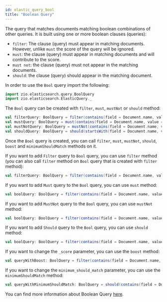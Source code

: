 ```yaml
---
id: elastic_query_bool
title: "Boolean Query"
---
```


The query that matches documents matching boolean combinations of other queries. It is built using one or more boolean clauses (queries):
- `filter`: The clause (query) must appear in matching documents. However, unlike `must` the score of the query will be ignored.
- `must`: the clause (query) must appear in matching documents and will contribute to the score.
- `must not`: the clause (query) must not appear in the matching documents.
- `should`: the clause (query) should appear in the matching document.

In order to use the `Bool` query import the following:
```scala
import zio.elasticsearch.query.BoolQuery
import zio.elasticsearch.ElasticQuery._
```

The `Bool` query can be created with `filter`, `must`, `mustNot` or `should` method:
```scala
val filterQuery: BoolQuery = filter(contains(field = Document.name, value = "a"), startsWith(field = Document.id, value = "b"))
val mustQuery: BoolQuery = must(contains(field = Document.name, value = "a"), startsWith(field = Document.id, value = "b"))
val mustNotQuery: BoolQuery = mustNot(contains(field = Document.name, value = "a"))
val shouldQuery: BoolQuery = should(startsWith(field = Document.name, value = "a"))
```

Once the `Bool` query is created, you can call `filter`, `must`, `mustNot`, `should`, `boost` and `minimumShouldMatch` methods on it.

If you want to add `Filter` query to `Bool` query, you can use `filter` method (you can also call `filter` method on `Bool` query that is created with `filter` method):
```scala
val filterQuery: BoolQuery = filter(contains(field = Document.name, value = "a")).filter(contains(field = Document.name, value = "c"))
```

If you want to add `Must` query to the `Bool` query, you can use `must` method:
```scala
val boolQuery: BoolQuery = filter(contains(field = Document.name, value = "a")).must(contains(field = Document.name, value = "c"))
```

If you want to add `MustNot` query to the `Bool` query, you can use `mustNot` method:
```scala
val boolQuery: BoolQuery = filter(contains(field = Document.name, value = "a")).mustNot(contains(field = Document.name, value = "c"))
```

If you want to add `Should` query to the `Bool` query, you can use `should` method:
```scala
val boolQuery: BoolQuery = filter(contains(field = Document.name, value = "a")).should(contains(field = Document.name, value = "c"))
```

If you want to change the `_score` parameter, you can use the `boost` method:
```scala
val queryWithBoost: BoolQuery = filter(contains(field = Document.name, value = "a")).boost(1.2)
```

If you want to change the `minimum_should_match` parameter, you can use the `minimumShouldMatch` method:
```scala
val queryWithMinimumShouldMatch: BoolQuery = should(contains(field = Document.name, value = "a")).minimumShouldMatch(2)
```

You can find more information about Boolean Query [here](https://www.elastic.co/guide/en/elasticsearch/reference/7.17/query-dsl-bool-query.html).
